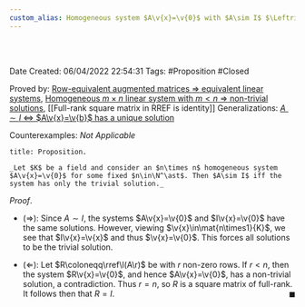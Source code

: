 ```yaml
---
custom_alias: Homogeneous system $A\v{x}=\v{0}$ with $A\sim I$ $\Leftrightarrow$ only trivial solution
---
```


<br />
<br />

Date Created: 06/04/2022 22:54:31
Tags: #Proposition #Closed

Proved by: [Row-equivalent augmented matrices $\Rightarrow$ equivalent linear systems](Row-equivalent%20augmented%20matrices%20implies%20equivalent%20linear%20systems.md), [Homogeneous $m\times n$ linear system with $m<n$ $\Rightarrow$ non-trivial solutions](Homogeneous%20m%20by%20n%20linear%20system%20with%20m<n%20has%20a%20non-trivial%20solution.md), [[Full-rank square matrix in RREF is identity]]
Generalizations: [$A\sim I$ $\Leftrightarrow$ $A\v{x}=\v{b}$ has a unique solution](Coefficient%20matrix%20row-equivalent%20identity%20iff%20linear%20system%20has%20unique%20solution.md)

Counterexamples: _Not Applicable_

``` ad-Proposition
title: Proposition.

_Let $K$ be a field and consider an $n\times n$ homogeneous system $A\v{x}=\v{0}$ for some fixed $n\in\N^\ast$. Then $A\sim I$ iff the system has only the trivial solution._

```

_Proof_.
* ($\Rightarrow$): Since $A\sim I$, the systems $A\v{x}=\v{0}$ and $I\v{x}=\v{0}$ have the same solutions. However, viewing $\v{x}\in\mat{n\times1}{K}$, we see that $I\v{x}=\v{x}$ and thus $\v{x}=\v{0}$. This forces all solutions to be the trivial solution.

* ($\Leftarrow$): Let $R\coloneqq\rref\l(A\r)$ be with $r$ non-zero rows. If $r<n$, then the system $R\v{x}=\v{0}$, and hence $A\v{x}=\v{0}$, has a non-trivial solution, a contradiction. Thus $r=n$, so $R$ is a square matrix of full-rank. It follows then that $R=I$.<span style="float:right;">$\blacksquare$</span>
